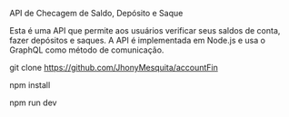 API de Checagem de Saldo, Depósito e Saque

Esta é uma API que permite aos usuários verificar seus saldos de conta, fazer depósitos e saques. A API é implementada em Node.js e usa o GraphQL como método de comunicação.

git clone https://github.com/JhonyMesquita/accountFin

npm install

npm run dev